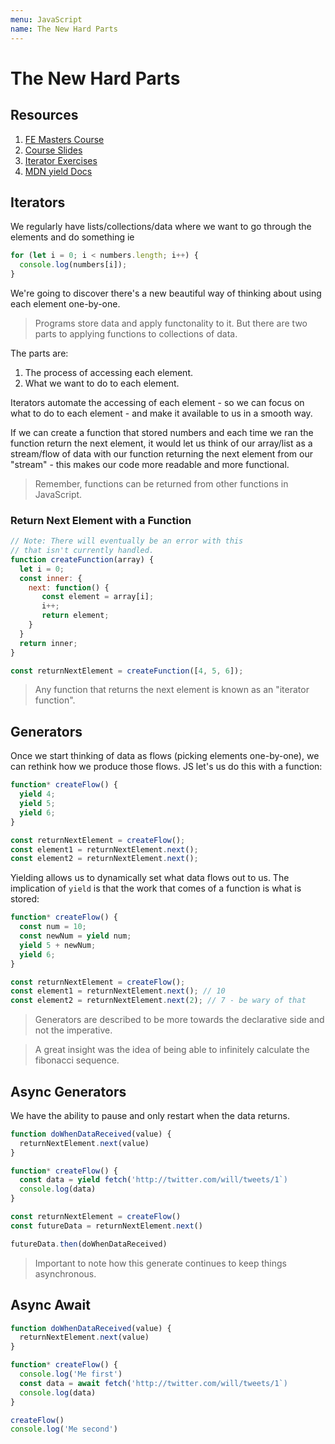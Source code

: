 ```yaml
---
menu: JavaScript
name: The New Hard Parts
---
```


# The New Hard Parts

## Resources

1. [FE Masters Course](https://frontendmasters.com/courses/javascript-new-hard-parts/)
2. [Course Slides](https://static.frontendmasters.com/resources/2018-05-23-javascript-new-hard-parts/new-hard-parts-slides.pdf)
3. [Iterator Exercises](http://csbin.io/iterators)
4. [MDN yield Docs](https://developer.mozilla.org/en-US/docs/Web/JavaScript/Reference/Operators/yield)

## Iterators

We regularly have lists/collections/data where we want to go through the elements and do something ie

```javascript
for (let i = 0; i < numbers.length; i++) {
  console.log(numbers[i]);
}
```

We're going to discover there's a new beautiful way of thinking about using each element one-by-one.

> Programs store data and apply functonality to it. But there are two parts to applying functions to collections of data.

The parts are:

1. The process of accessing each element.
2. What we want to do to each element.

Iterators automate the accessing of each element - so we can focus on what to do to each element - and make it available to us in a smooth way.

If we can create a function that stored numbers and each time we ran the function return the next element, it would let us think of our array/list as a stream/flow of data with our function returning the next element from our "stream" - this makes our code more readable and more functional.

> Remember, functions can be returned from other functions in JavaScript.

### Return Next Element with a Function

```javascript
// Note: There will eventually be an error with this
// that isn't currently handled.
function createFunction(array) {
  let i = 0;
  const inner: {
    next: function() {
       const element = array[i];
       i++;
       return element;
    }
  }
  return inner;
}

const returnNextElement = createFunction([4, 5, 6]);
```

> Any function that returns the next element is known as an "iterator function".

## Generators

Once we start thinking of data as flows (picking elements one-by-one), we can rethink how we produce those flows. JS let's us do this with a function:

```javascript
function* createFlow() {
  yield 4;
  yield 5;
  yield 6;
}

const returnNextElement = createFlow();
const element1 = returnNextElement.next();
const element2 = returnNextElement.next();
```

Yielding allows us to dynamically set what data flows out to us. The implication of `yield` is that the work that comes of a function is what is stored:

```javascript
function* createFlow() {
  const num = 10;
  const newNum = yield num;
  yield 5 + newNum;
  yield 6;
}

const returnNextElement = createFlow();
const element1 = returnNextElement.next(); // 10
const element2 = returnNextElement.next(2); // 7 - be wary of that
```

> Generators are described to be more towards the declarative side and not the imperative.

> A great insight was the idea of being able to infinitely calculate the fibonacci sequence.

## Async Generators

We have the ability to pause and only restart when the data returns.

```javascript
function doWhenDataReceived(value) {
  returnNextElement.next(value)
}

function* createFlow() {
  const data = yield fetch('http://twitter.com/will/tweets/1`)
  console.log(data)
}

const returnNextElement = createFlow()
const futureData = returnNextElement.next()

futureData.then(doWhenDataReceived)
```

> Important to note how this generate continues to keep things asynchronous.

## Async Await

```javascript
function doWhenDataReceived(value) {
  returnNextElement.next(value)
}

function* createFlow() {
  console.log('Me first')
  const data = await fetch('http://twitter.com/will/tweets/1`)
  console.log(data)
}

createFlow()
console.log('Me second')
```
